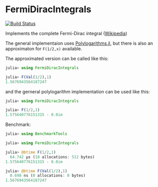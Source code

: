 # FermiDiracIntegrals

[![Build Status](https://github.com/feanor12/FermiDiracIntegral.jl/actions/workflows/CI.yml/badge.svg?branch=main)](https://github.com/feanor12/FermiDiracIntegral.jl/actions/workflows/CI.yml?query=branch%3Amain)

Implements the complete Fermi-Dirac integral ([Wikipedia](https://en.wikipedia.org/wiki/Complete_Fermi%E2%80%93Dirac_integral))

The general implementaion uses [Polylogarithms.jl](https://github.com/mroughan/Polylogarithms.jl), but there is also an approximaton for `F(1/2,x)` available.

The approximated version can be called like this:

```julia
julia> using FermiDiracIntegrals

julia> F(Val(1/2),1)
1.5676943564187247
```

and the gerneral polylogarithm implementation can be used like this:

```julia
julia> using FermiDiracIntegrals

julia> F(1/2,1)
1.575640776151315 - 0.0im
```

Benchmark:

```julia
julia> using BenchmarkTools

julia> using FermiDiracIntegrals

julia> @btime F(1/2,1)
  64.742 μs (18 allocations: 512 bytes)
1.575640776151315 - 0.0im

julia> @btime F(Val(1/2),1)
  0.698 ns (0 allocations: 0 bytes)
1.5676943564187247

```
